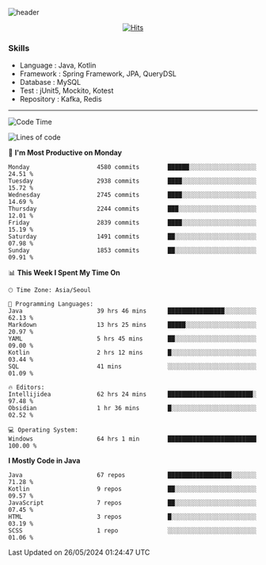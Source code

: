 <!-- Github Profile Readme로 프로필 꾸미기 : https://zzsza.github.io/development/2020/07/10/make-github-profile-readme/ -->

<!-- github theme -->
  <!-- 
    ![header](https://capsule-render.vercel.app/api?type=slice&color=e0f0e3&height=150&section=header&text=beasy&fontSize=45)
  -->
  ![header](https://capsule-render.vercel.app/api?type=soft&color=e0f0e3&height=150&section=header&text=Choi-YongSeok&fontSize=55&animation=twinkling)


<!-- hits count : https://hits.seeyoufarm.com/ -->
<div align=center>
    
  [![Hits](https://hits.seeyoufarm.com/api/count/incr/badge.svg?url=https%3A%2F%2Fgithub.com%2Fchoi-ys&count_bg=%2379C83D&title_bg=%23555555&icon=&icon_color=%23E7E7E7&title=hits&edge_flat=false)](https://hits.seeyoufarm.com)

</div>


<!-- Committed Top Lang -->
<div align=center>
</div>


### Skills
 - Language : Java, Kotlin
 - Framework : Spring Framework, JPA, QueryDSL
 - Database : MySQL
 - Test : jUnit5, Mockito, Kotest
 - Repository : Kafka, Redis

---

<!--START_SECTION:waka-->
![Code Time](http://img.shields.io/badge/Code%20Time-4%2C021%20hrs%2034%20mins-blue)

![Lines of code](https://img.shields.io/badge/From%20Hello%20World%20I%27ve%20Written-14.8%20million%20lines%20of%20code-blue)

📅 **I'm Most Productive on Monday** 

```text
Monday                   4580 commits        ██████░░░░░░░░░░░░░░░░░░░   24.51 % 
Tuesday                  2938 commits        ████░░░░░░░░░░░░░░░░░░░░░   15.72 % 
Wednesday                2745 commits        ████░░░░░░░░░░░░░░░░░░░░░   14.69 % 
Thursday                 2244 commits        ███░░░░░░░░░░░░░░░░░░░░░░   12.01 % 
Friday                   2839 commits        ████░░░░░░░░░░░░░░░░░░░░░   15.19 % 
Saturday                 1491 commits        ██░░░░░░░░░░░░░░░░░░░░░░░   07.98 % 
Sunday                   1853 commits        ██░░░░░░░░░░░░░░░░░░░░░░░   09.91 % 
```


📊 **This Week I Spent My Time On** 

```text
🕑︎ Time Zone: Asia/Seoul

💬 Programming Languages: 
Java                     39 hrs 46 mins      ████████████████░░░░░░░░░   62.13 % 
Markdown                 13 hrs 25 mins      █████░░░░░░░░░░░░░░░░░░░░   20.97 % 
YAML                     5 hrs 45 mins       ██░░░░░░░░░░░░░░░░░░░░░░░   09.00 % 
Kotlin                   2 hrs 12 mins       █░░░░░░░░░░░░░░░░░░░░░░░░   03.44 % 
SQL                      41 mins             ░░░░░░░░░░░░░░░░░░░░░░░░░   01.09 % 

🔥 Editors: 
Intellijidea             62 hrs 24 mins      ████████████████████████░   97.48 % 
Obsidian                 1 hr 36 mins        █░░░░░░░░░░░░░░░░░░░░░░░░   02.52 % 

💻 Operating System: 
Windows                  64 hrs 1 min        █████████████████████████   100.00 % 
```

**I Mostly Code in Java** 

```text
Java                     67 repos            ██████████████████░░░░░░░   71.28 % 
Kotlin                   9 repos             ██░░░░░░░░░░░░░░░░░░░░░░░   09.57 % 
JavaScript               7 repos             ██░░░░░░░░░░░░░░░░░░░░░░░   07.45 % 
HTML                     3 repos             █░░░░░░░░░░░░░░░░░░░░░░░░   03.19 % 
SCSS                     1 repo              ░░░░░░░░░░░░░░░░░░░░░░░░░   01.06 % 
```




 Last Updated on 26/05/2024 01:24:47 UTC
<!--END_SECTION:waka-->

<!-- 
![footer](https://capsule-render.vercel.app/api?section=footer&type=slice&color=e0f0e3)
-->

